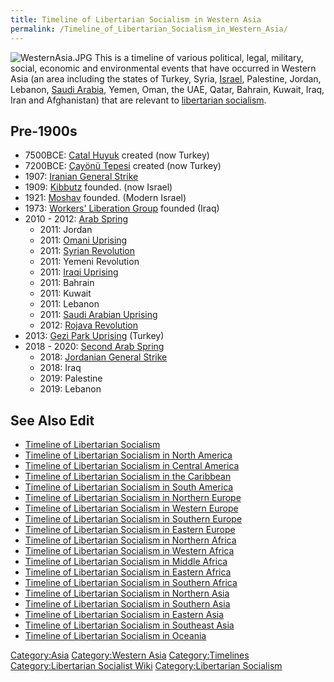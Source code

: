```yaml
---
title: Timeline of Libertarian Socialism in Western Asia
permalink: /Timeline_of_Libertarian_Socialism_in_Western_Asia/
---
```


![](WesternAsia.JPG "WesternAsia.JPG") This is a timeline of various
political, legal, military, social, economic and environmental events
that have occurred in Western Asia (an area including the states of
Turkey, Syria, [Israel](Israel "wikilink"), Palestine, Jordan, Lebanon,
[Saudi Arabia](Saudi_Arabia "wikilink"), Yemen, Oman, the UAE, Qatar,
Bahrain, Kuwait, Iraq, Iran and Afghanistan) that are relevant to
[libertarian socialism](Libertarian_Socialism "wikilink").

## Pre-1900s

- 7500BCE: [Catal Huyuk](Catal_Huyuk "wikilink") created (now Turkey)
- 7200BCE: [Çayönü Tepesi](Çayönü_Tepesi "wikilink") created (now
  Turkey)
- 1907: [Iranian General
  Strike](Iranian_General_Strike_(1907) "wikilink")
- 1909: [Kibbutz](Kibbutzim "wikilink") founded. (now Israel)
- 1921: [Moshav](Moshav "wikilink") founded. (Modern Israel)
- 1973: [Workers' Liberation
  Group](Workers’_Liberation_Group_(Iraq) "wikilink") founded (Iraq)
- 2010 - 2012: [Arab Spring](Arab_Spring "wikilink")
  - 2011: Jordan
  - 2011: [Omani Uprising](Omani_Uprising_(2011) "wikilink")
  - 2011: [Syrian Revolution](Syrian_Revolution_(2011) "wikilink")
  - 2011: Yemeni Revolution
  - 2011: [Iraqi Uprising](Iraqi_Uprising_(2011) "wikilink")
  - 2011: Bahrain
  - 2011: Kuwait
  - 2011: Lebanon
  - 2011: [Saudi Arabian
    Uprising](Saudi_Arabian_Uprising_(2011) "wikilink")
  - 2012: [Rojava Revolution](Rojava_Revolution "wikilink")
- 2013: [Gezi Park Uprising](Gezi_Park_Uprising "wikilink") (Turkey)
- 2018 - 2020: [Second Arab Spring](Second_Arab_Spring "wikilink")
  - 2018: [Jordanian General
    Strike](Jordanian_General_Strike_(2018) "wikilink")
  - 2018: Iraq
  - 2019: Palestine
  - 2019: Lebanon

## See Also Edit

- [Timeline of Libertarian
  Socialism](Timeline_of_Libertarian_Socialism "wikilink")
- [Timeline of Libertarian Socialism in North
  America](Timeline_of_Libertarian_Socialism_in_North_America "wikilink")
- [Timeline of Libertarian Socialism in Central
  America](Timeline_of_Libertarian_Socialism_in_Central_America "wikilink")
- [Timeline of Libertarian Socialism in the
  Caribbean](Timeline_of_Libertarian_Socialism_in_the_Caribbean "wikilink")
- [Timeline of Libertarian Socialism in South
  America](Timeline_of_Libertarian_Socialism_in_South_America "wikilink")
- [Timeline of Libertarian Socialism in Northern
  Europe](Timeline_of_Libertarian_Socialism_in_Northern_Europe "wikilink")
- [Timeline of Libertarian Socialism in Western
  Europe](Timeline_of_Libertarian_Socialism_in_Western_Europe "wikilink")
- [Timeline of Libertarian Socialism in Southern
  Europe](Timeline_of_Libertarian_Socialism_in_Southern_Europe "wikilink")
- [Timeline of Libertarian Socialism in Eastern
  Europe](Timeline_of_Libertarian_Socialism_in_Eastern_Europe "wikilink")
- [Timeline of Libertarian Socialism in Northern
  Africa](Timeline_of_Libertarian_Socialism_in_Northern_Africa "wikilink")
- [Timeline of Libertarian Socialism in Western
  Africa](Timeline_of_Libertarian_Socialism_in_Western_Africa "wikilink")
- [Timeline of Libertarian Socialism in Middle
  Africa](Timeline_of_Libertarian_Socialism_in_Middle_Africa "wikilink")
- [Timeline of Libertarian Socialism in Eastern
  Africa](Timeline_of_Libertarian_Socialism_in_Eastern_Africa "wikilink")
- [Timeline of Libertarian Socialism in Southern
  Africa](Timeline_of_Libertarian_Socialism_in_Southern_Africa "wikilink")
- [Timeline of Libertarian Socialism in Northern
  Asia](Timeline_of_Libertarian_Socialism_in_Northern_Asia "wikilink")
- [Timeline of Libertarian Socialism in Southern
  Asia](Timeline_of_Libertarian_Socialism_in_Southern_Asia "wikilink")
- [Timeline of Libertarian Socialism in Eastern
  Asia](Timeline_of_Libertarian_Socialism_in_Eastern_Asia "wikilink")
- [Timeline of Libertarian Socialism in Southeast
  Asia](Timeline_of_Libertarian_Socialism_in_Southeast_Asia "wikilink")
- [Timeline of Libertarian Socialism in
  Oceania](Timeline_of_Libertarian_Socialism_in_Oceania "wikilink")

[Category:Asia](Category:Asia "wikilink") [Category:Western
Asia](Category:Western_Asia "wikilink")
[Category:Timelines](Category:Timelines "wikilink")
[Category:Libertarian Socialist
Wiki](Category:Libertarian_Socialist_Wiki "wikilink")
[Category:Libertarian
Socialism](Category:Libertarian_Socialism "wikilink")